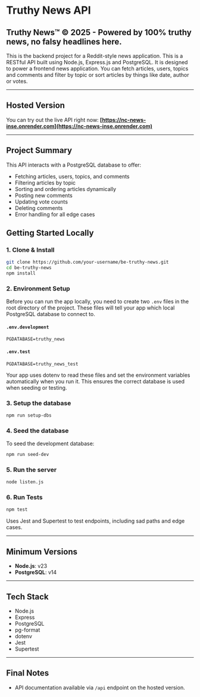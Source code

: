 # Truthy News API

## Truthy News™ © 2025 - Powered by 100% truthy news, no falsy headlines here.

This is the backend project for a Reddit-style news application. This is a RESTful API built using Node.js, Express.js and PostgreSQL. It is designed to power a frontend news application. You can fetch articles, users, topics and comments and filter by topic or sort articles by things like date, author or votes.

---

## Hosted Version

You can try out the live API right now:
**[https://nc-news-inse.onrender.com](https://nc-news-inse.onrender.com)**

---

## Project Summary

This API interacts with a PostgreSQL database to offer:

- Fetching articles, users, topics, and comments
- Filtering articles by topic
- Sorting and ordering articles dynamically
- Posting new comments
- Updating vote counts
- Deleting comments
- Error handling for all edge cases

## Getting Started Locally

### 1. Clone & Install

```bash
git clone https://github.com/your-username/be-truthy-news.git
cd be-truthy-news
npm install
```

### 2. Environment Setup

Before you can run the app locally, you need to create two `.env` files in the root directory of the project. These files will tell your app which local PostgreSQL database to connect to.

#### `.env.development`

```
PGDATABASE=truthy_news
```

#### `.env.test`

```
PGDATABASE=truthy_news_test
```

Your app uses dotenv to read these files and set the environment variables automatically when you run it. This ensures the correct database is used when seeding or testing.

### 3. Setup the database

```bash
npm run setup-dbs
```

### 4. Seed the database

To seed the development database:

```bash
npm run seed-dev
```

### 5. Run the server

```bash
node listen.js
```

### 6. Run Tests

```bash
npm test
```

Uses Jest and Supertest to test endpoints, including sad paths and edge cases.

---

## Minimum Versions

- **Node.js**: v23
- **PostgreSQL**: v14

---

## Tech Stack

- Node.js
- Express
- PostgreSQL
- pg-format
- dotenv
- Jest
- Supertest

---

## Final Notes

- API documentation available via `/api` endpoint on the hosted version.
